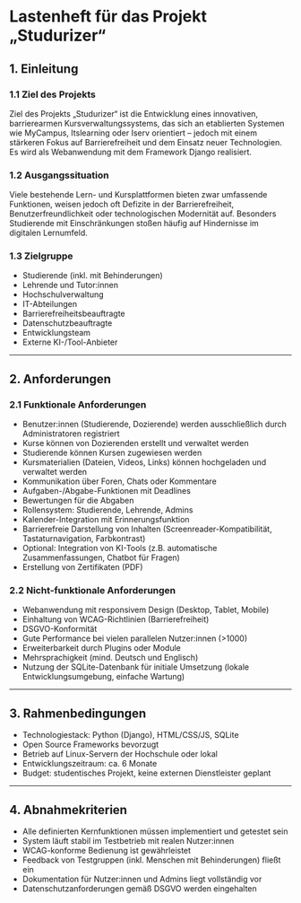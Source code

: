 <!---
Artefakte der Systemdokumentation wurden mithilfe von ChatGPT (OpenAI) erstellt und manuell angepasst
-->
# Lastenheft für das Projekt „Studurizer“

## 1. Einleitung

### 1.1 Ziel des Projekts
Ziel des Projekts „Studurizer“ ist die Entwicklung eines innovativen, barrierearmen Kursverwaltungssystems, das sich an etablierten Systemen wie MyCampus, Itslearning oder Iserv orientiert – jedoch mit einem stärkeren Fokus auf Barrierefreiheit und dem Einsatz neuer Technologien. Es wird als Webanwendung mit dem Framework Django realisiert.

### 1.2 Ausgangssituation
Viele bestehende Lern- und Kursplattformen bieten zwar umfassende Funktionen, weisen jedoch oft Defizite in der Barrierefreiheit, Benutzerfreundlichkeit oder technologischen Modernität auf. Besonders Studierende mit Einschränkungen stoßen häufig auf Hindernisse im digitalen Lernumfeld.

### 1.3 Zielgruppe
- Studierende (inkl. mit Behinderungen)
- Lehrende und Tutor:innen
- Hochschulverwaltung
- IT-Abteilungen
- Barrierefreiheitsbeauftragte
- Datenschutzbeauftragte
- Entwicklungsteam
- Externe KI-/Tool-Anbieter
---

## 2. Anforderungen

### 2.1 Funktionale Anforderungen
- Benutzer:innen (Studierende, Dozierende) werden ausschließlich durch Administratoren registriert
- Kurse können von Dozierenden erstellt und verwaltet werden
- Studierende können Kursen zugewiesen werden
- Kursmaterialien (Dateien, Videos, Links) können hochgeladen und verwaltet werden
- Kommunikation über Foren, Chats oder Kommentare
- Aufgaben-/Abgabe-Funktionen mit Deadlines
- Bewertungen für die Abgaben
- Rollensystem: Studierende, Lehrende, Admins
- Kalender-Integration mit Erinnerungsfunktion
- Barrierefreie Darstellung von Inhalten (Screenreader-Kompatibilität, Tastaturnavigation, Farbkontrast)
- Optional: Integration von KI-Tools (z.B. automatische Zusammenfassungen, Chatbot für Fragen)
- Erstellung von Zertifikaten (PDF)

### 2.2 Nicht-funktionale Anforderungen
- Webanwendung mit responsivem Design (Desktop, Tablet, Mobile)
- Einhaltung von WCAG-Richtlinien (Barrierefreiheit)
- DSGVO-Konformität
- Gute Performance bei vielen parallelen Nutzer:innen (>1000)
- Erweiterbarkeit durch Plugins oder Module
- Mehrsprachigkeit (mind. Deutsch und Englisch)
- Nutzung der SQLite-Datenbank für initiale Umsetzung (lokale Entwicklungsumgebung, einfache Wartung)

---

## 3. Rahmenbedingungen
- Technologiestack: Python (Django), HTML/CSS/JS, SQLite
- Open Source Frameworks bevorzugt
- Betrieb auf Linux-Servern der Hochschule oder lokal
- Entwicklungszeitraum: ca. 6 Monate
- Budget: studentisches Projekt, keine externen Dienstleister geplant

---

## 4. Abnahmekriterien
- Alle definierten Kernfunktionen müssen implementiert und getestet sein
- System läuft stabil im Testbetrieb mit realen Nutzer:innen
- WCAG-konforme Bedienung ist gewährleistet
- Feedback von Testgruppen (inkl. Menschen mit Behinderungen) fließt ein
- Dokumentation für Nutzer:innen und Admins liegt vollständig vor
- Datenschutzanforderungen gemäß DSGVO werden eingehalten
